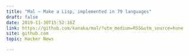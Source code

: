 ```yaml
---
title: "Mal – Make a Lisp, implemented in 79 languages"
draft: false
date: 2019-11-30T15:52:16Z
link: https://github.com/kanaka/mal/?utm_medium=RSS&utm_source=hune
site: github.com
topic: Hacker News

---
```

